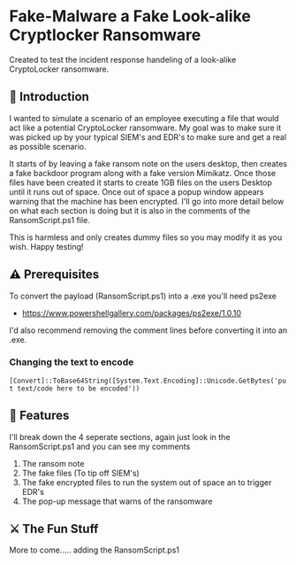 # Fake-Malware a Fake Look-alike Cryptlocker Ransomware
Created to test the incident response handeling of a look-alike CryptoLocker ransomware.

## 🚀 Introduction
I wanted to simulate a scenario of an employee executing a file that would act like a potential CryptoLocker ransomware. My goal was to make sure it was picked up by your typical SIEM's and EDR's to make sure and get a real as possible scenario.

It starts of by leaving a fake ransom note on the users desktop, then creates a fake backdoor program along with a fake version Mimikatz. Once those files have been created it starts to create 1GB files on the users Desktop until it runs out of space. Once out of space a popup window appears warning that the machine has been encrypted. I'll go into more detail below on what each section is doing but it is also in the comments of the RansomScript.ps1 file.

This is harmless and only creates dummy files so you may modify it as you wish. Happy testing!

## ⚠️ Prerequisites 
To convert the payload (RansomScript.ps1) into a .exe you'll need ps2exe

 - https://www.powershellgallery.com/packages/ps2exe/1.0.10

I'd also recommend removing the comment lines before converting it into an .exe.

### Changing the text to encode
```[Convert]::ToBase64String([System.Text.Encoding]::Unicode.GetBytes('put text/code here to be encoded'))```

## 🌟 Features
I'll break down the 4 seperate sections, again just look in the RansomScript.ps1 and you can see my comments
  1. The ransom note
  2. The fake files (To tip off SIEM's)
  3. The fake encrypted files to run the system out of space an to trigger EDR's
  4. The pop-up message that warns of the ransomware
  
## ⚔️ The Fun Stuff

More to come..... adding the RansomScript.ps1
